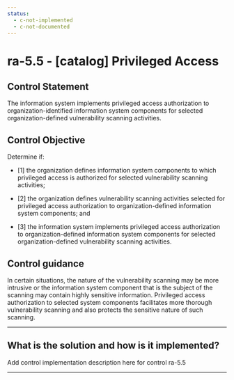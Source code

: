 ```yaml
---
status:
  - c-not-implemented
  - c-not-documented
---
```


# ra-5.5 - \[catalog\] Privileged Access

## Control Statement

The information system implements privileged access authorization to organization-identified information system components for selected organization-defined vulnerability scanning activities.

## Control Objective

Determine if:

- \[1\] the organization defines information system components to which privileged access is authorized for selected vulnerability scanning activities;

- \[2\] the organization defines vulnerability scanning activities selected for privileged access authorization to organization-defined information system components; and

- \[3\] the information system implements privileged access authorization to organization-defined information system components for selected organization-defined vulnerability scanning activities.

## Control guidance

In certain situations, the nature of the vulnerability scanning may be more intrusive or the information system component that is the subject of the scanning may contain highly sensitive information. Privileged access authorization to selected system components facilitates more thorough vulnerability scanning and also protects the sensitive nature of such scanning.

______________________________________________________________________

## What is the solution and how is it implemented?

Add control implementation description here for control ra-5.5

______________________________________________________________________

